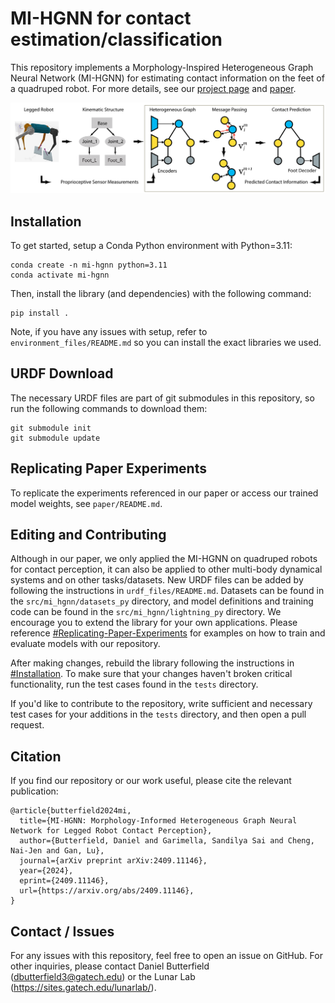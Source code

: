 # MI-HGNN for contact estimation/classification
This repository implements a Morphology-Inspired Heterogeneous Graph Neural Network (MI-HGNN) for estimating contact information on the feet of a quadruped robot. For more details, see our [project page](https://lunarlab-gatech.github.io/Morphology-Informed-HGNN/) and [paper](https://arxiv.org/abs/2409.11146).

![Figure 2](paper/website_images/banner_image.png)

## Installation
To get started, setup a Conda Python environment with Python=3.11:
```
conda create -n mi-hgnn python=3.11
conda activate mi-hgnn
```

Then, install the library (and dependencies) with the following command:
```
pip install .
```

Note, if you have any issues with setup, refer to `environment_files/README.md` so you can install the exact libraries we used.

## URDF Download
The necessary URDF files are part of git submodules in this repository, so run the following commands to download them:
```
git submodule init
git submodule update
```

## Replicating Paper Experiments

To replicate the experiments referenced in our paper or access our trained model weights, see `paper/README.md`.

## Editing and Contributing

Although in our paper, we only applied the MI-HGNN on quadruped robots for contact perception, it can also be applied to other multi-body dynamical systems and on other tasks/datasets. New URDF files can be added by following the instructions in `urdf_files/README.md`. Datasets can be found in the `src/mi_hgnn/datasets_py` directory, and model definitions and training code can be found in the `src/mi_hgnn/lightning_py` directory. We encourage you to extend the library for your own applications. Please reference [#Replicating-Paper-Experiments](#replicating-paper-experiments) for examples on how to train and evaluate models with our repository.

After making changes, rebuild the library following the instructions in [#Installation](#installation). To make sure that your changes haven't
broken critical functionality, run the test cases found in the `tests` directory.

If you'd like to contribute to the repository, write sufficient and necessary test cases for your additions in the `tests` directory, and then open a pull request.

## Citation

If you find our repository or our work useful, please cite the relevant publication:

```
@article{butterfield2024mi,
  title={MI-HGNN: Morphology-Informed Heterogeneous Graph Neural Network for Legged Robot Contact Perception},
  author={Butterfield, Daniel and Garimella, Sandilya Sai and Cheng, Nai-Jen and Gan, Lu},
  journal={arXiv preprint arXiv:2409.11146},
  year={2024},
  eprint={2409.11146},
  url={https://arxiv.org/abs/2409.11146},
}
```

## Contact / Issues

For any issues with this repository, feel free to open an issue on GitHub. For other inquiries, please contact Daniel Butterfield (dbutterfield3@gatech.edu) or the Lunar Lab (https://sites.gatech.edu/lunarlab/).
